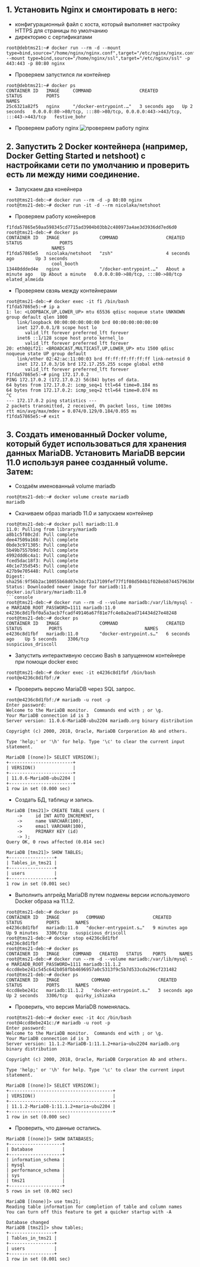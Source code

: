 ## 1. Установить Nginx и смонтировать в него:
- конфигурационный файл с хоста, который выполняет настройку HTTPS для страницы по умолчанию
- директорию с сертификатами
```console
root@debtms21:~# docker run --rm -d --mount type=bind,source="/home/nginx/nginx.conf",target="/etc/nginx/nginx.conf" --mount type=bind,source="/home/nginx/ssl",target="/etc/nginx/ssl" -p 443:443 -p 80:80 nginx
```
- Проверяем запустился ли контейнер
```console
root@debtms21:~# docker ps
CONTAINER ID   IMAGE     COMMAND                  CREATED         STATUS         PORTS                                                                      NAMES
25c6321a82f5   nginx     "/docker-entrypoint.…"   3 seconds ago   Up 2 seconds   0.0.0.0:80->80/tcp, :::80->80/tcp, 0.0.0.0:443->443/tcp, :::443->443/tcp   festive_bohr
```
- Проверяем работу nginx
![проверяем работу nginx](/HW20/images/https_nginx.png)
## 2. Запустить 2 Docker контейнера (например, Docker Getting Started и netshoot) с настройками сети по умолчанию и проверить есть ли между ними соединение.
- Запускаем два конейнера
```console
root@tms21-deb:~# docker run --rm -d -p 80:80 nginx
root@tms21-deb:~# docker run -it -d --rm nicolaka/netshoot
```
- Проверяем работу конейнеров
```console
f1fda57865e50aa598345cd7715ad3904b03bb2c480973a4ae3d3936dd7ed6d0
root@tms21-deb:~# docker ps
CONTAINER ID   IMAGE               COMMAND                  CREATED              STATUS              PORTS
                 NAMES
f1fda57865e5   nicolaka/netshoot   "zsh"                    4 seconds ago        Up 3 seconds
                 cool_booth
13440ddded4e   nginx               "/docker-entrypoint.…"   About a minute ago   Up About a minute   0.0.0.0:80->80/tcp, :::80->80/tcp   elated_almeida
```
- Проверяем свзяь между контейнерами
```console
root@tms21-deb:~# docker exec -it f1 /bin/bash
f1fda57865e5:~# ip a
1: lo: <LOOPBACK,UP,LOWER_UP> mtu 65536 qdisc noqueue state UNKNOWN group default qlen 1000
    link/loopback 00:00:00:00:00:00 brd 00:00:00:00:00:00
    inet 127.0.0.1/8 scope host lo
       valid_lft forever preferred_lft forever
    inet6 ::1/128 scope host proto kernel_lo
       valid_lft forever preferred_lft forever
20: eth0@if21: <BROADCAST,MULTICAST,UP,LOWER_UP> mtu 1500 qdisc noqueue state UP group default
    link/ether 02:42:ac:11:00:03 brd ff:ff:ff:ff:ff:ff link-netnsid 0
    inet 172.17.0.3/16 brd 172.17.255.255 scope global eth0
       valid_lft forever preferred_lft forever
f1fda57865e5:~# ping 172.17.0.2
PING 172.17.0.2 (172.17.0.2) 56(84) bytes of data.
64 bytes from 172.17.0.2: icmp_seq=1 ttl=64 time=0.184 ms
64 bytes from 172.17.0.2: icmp_seq=2 ttl=64 time=0.074 ms
^C
--- 172.17.0.2 ping statistics ---
2 packets transmitted, 2 received, 0% packet loss, time 1003ms
rtt min/avg/max/mdev = 0.074/0.129/0.184/0.055 ms
f1fda57865e5:~# exit
```
## 3. Создать именованный Docker volume, который будет использоваться для хранения данных MariaDB. Установить MariaDB версии 11.0 используя ранее созданный volume. Затем:
- Создаём именованный volume mariadb
```
root@tms21-deb:~# docker volume create mariadb
mariadb
```
- Скачиваем образ mariadb 11.0 и запускаем контейнер
```console
root@tms21-deb:~# docker pull mariadb:11.0
11.0: Pulling from library/mariadb
a8b1c5f80c2d: Pull complete
dee47509a168: Pull complete
0bde3c971305: Pull complete
5b49b7557b9d: Pull complete
4992ddd6c4a1: Pull complete
fced5dac18f3: Pull complete
40c1e735d545: Pull complete
427b9e705448: Pull complete
Digest: sha256:9f56b2ac10055b68d07e3dcf2a17109fef77f1f08d504b1f028eb874457963b6
Status: Downloaded newer image for mariadb:11.0
docker.io/library/mariadb:11.0
```console
root@tms21-deb:~# docker run --rm -d --volume mariadb:/var/lib/mysql -e MARIADB_ROOT_PASSWORD=1111 mariadb:11.0
e4236c8d1fbf0a5a3acb7fcadf49146a67f81e7fc4e8a2ead714434d27e48248
root@tms21-deb:~# docker ps
CONTAINER ID   IMAGE               COMMAND                  CREATED          STATUS          PORTS                               NAMES
e4236c8d1fbf   mariadb:11.0        "docker-entrypoint.s…"   6 seconds ago    Up 5 seconds    3306/tcp                            suspicious_driscoll
```
- Запустить интерактивную сессию Bash в запущенном контейнере при помощи docker exec
```console
root@tms21-deb:~# docker exec -it e4236c8d1fbf /bin/bash
root@e4236c8d1fbf:/#
```
- Проверить версию MariaDB через SQL запрос.
```console
root@e4236c8d1fbf:/# mariadb -u root -p
Enter password:
Welcome to the MariaDB monitor.  Commands end with ; or \g.
Your MariaDB connection id is 3
Server version: 11.0.6-MariaDB-ubu2204 mariadb.org binary distribution

Copyright (c) 2000, 2018, Oracle, MariaDB Corporation Ab and others.

Type 'help;' or '\h' for help. Type '\c' to clear the current input statement.

MariaDB [(none)]> SELECT VERSION();
+------------------------+
| VERSION()              |
+------------------------+
| 11.0.6-MariaDB-ubu2204 |
+------------------------+
1 row in set (0.000 sec)
```
- Создать БД, таблицу и запись.
```console
MariaDB [tms21]> CREATE TABLE users (
    ->     id INT AUTO_INCREMENT,
    ->     name VARCHAR(100),
    ->     email VARCHAR(100),
    ->     PRIMARY KEY (id)
    -> );
Query OK, 0 rows affected (0.014 sec)

MariaDB [tms21]> SHOW TABLES;
+-----------------+
| Tables_in_tms21 |
+-----------------+
| users           |
+-----------------+
1 row in set (0.001 sec)
```
- Выполнить апгрейд MariaDB путем подмены версии используемого Docker образа на 11.1.2.
```console
root@tms21-deb:~# docker ps
CONTAINER ID   IMAGE          COMMAND                  CREATED         STATUS         PORTS      NAMES
e4236c8d1fbf   mariadb:11.0   "docker-entrypoint.s…"   9 minutes ago   Up 9 minutes   3306/tcp   suspicious_driscoll
root@tms21-deb:~# docker stop e4236c8d1fbf
e4236c8d1fbf
root@tms21-deb:~# docker ps
CONTAINER ID   IMAGE     COMMAND   CREATED   STATUS    PORTS     NAMES
root@tms21-deb:~# docker run --rm -d --volume mariadb:/var/lib/mysql -e MARIADB_ROOT_PASSWORD=1111 mariadb:11.1.2
4ccd8ebe241c545c642b058fbb4696957a0c5313f9c5b7d533cda296cf231482
root@tms21-deb:~# docker ps
CONTAINER ID   IMAGE            COMMAND                  CREATED         STATUS         PORTS      NAMES
4ccd8ebe241c   mariadb:11.1.2   "docker-entrypoint.s…"   3 seconds ago   Up 2 seconds   3306/tcp   quirky_ishizaka
```
- Проверить, что версия MariaDB поменялась.
```console
root@tms21-deb:~# docker exec -it 4cc /bin/bash
root@4ccd8ebe241c:/# mariadb -u root -p
Enter password:
Welcome to the MariaDB monitor.  Commands end with ; or \g.
Your MariaDB connection id is 3
Server version: 11.1.2-MariaDB-1:11.1.2+maria~ubu2204 mariadb.org binary distribution

Copyright (c) 2000, 2018, Oracle, MariaDB Corporation Ab and others.

Type 'help;' or '\h' for help. Type '\c' to clear the current input statement.

MariaDB [(none)]> SELECT VERSION();
+---------------------------------------+
| VERSION()                             |
+---------------------------------------+
| 11.1.2-MariaDB-1:11.1.2+maria~ubu2204 |
+---------------------------------------+
1 row in set (0.000 sec)
```
- Проверить, что данные остались.
```
MariaDB [(none)]> SHOW DATABASES;
+--------------------+
| Database           |
+--------------------+
| information_schema |
| mysql              |
| performance_schema |
| sys                |
| tms21              |
+--------------------+
5 rows in set (0.002 sec)

MariaDB [(none)]> use tms21;
Reading table information for completion of table and column names
You can turn off this feature to get a quicker startup with -A

Database changed
MariaDB [tms21]> show tables;
+-----------------+
| Tables_in_tms21 |
+-----------------+
| users           |
+-----------------+
1 row in set (0.001 sec)
```